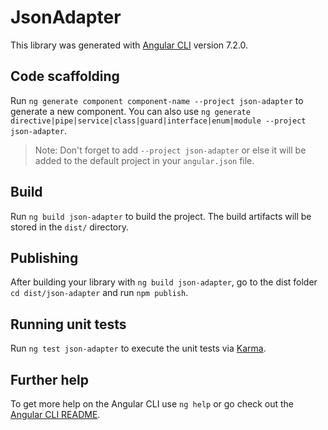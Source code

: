 # JsonAdapter

This library was generated with [Angular CLI](https://github.com/angular/angular-cli) version 7.2.0.

## Code scaffolding

Run `ng generate component component-name --project json-adapter` to generate a new component. You can also use `ng generate directive|pipe|service|class|guard|interface|enum|module --project json-adapter`.
> Note: Don't forget to add `--project json-adapter` or else it will be added to the default project in your `angular.json` file. 

## Build

Run `ng build json-adapter` to build the project. The build artifacts will be stored in the `dist/` directory.

## Publishing

After building your library with `ng build json-adapter`, go to the dist folder `cd dist/json-adapter` and run `npm publish`.

## Running unit tests

Run `ng test json-adapter` to execute the unit tests via [Karma](https://karma-runner.github.io).

## Further help

To get more help on the Angular CLI use `ng help` or go check out the [Angular CLI README](https://github.com/angular/angular-cli/blob/master/README.md).
